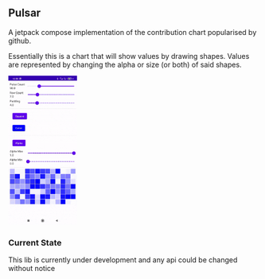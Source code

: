 ## Pulsar

A jetpack compose implementation of the contribution chart popularised by github.

Essentially this is a chart that will show values by drawing shapes. Values are represented by 
changing the alpha or size (or both) of said shapes.

<img src="./media/pulsar.gif" height="300" />

### Current State

This lib is currently under development and any api could be changed without notice